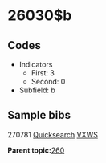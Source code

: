 # 26030$b

## Codes

-   Indicators
    -   First: 3
    -   Second: 0
-   Subfield: b

## Sample bibs

270781 [Quicksearch](https://search.library.yale.edu/catalog/270781) [VXWS](http://prodorbis.library.yale.edu:7014/vxws/GetHoldingsService?bibId=270781)

**Parent topic:**[260](../../tags/260/260.md)

